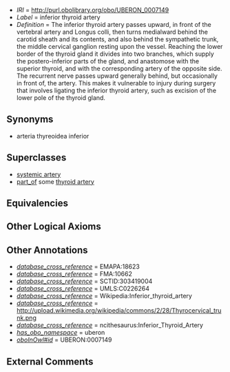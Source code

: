  * *IRI* = http://purl.obolibrary.org/obo/UBERON_0007149
 * *Label* = inferior thyroid artery
 * *Definition* = The inferior thyroid artery passes upward, in front of the vertebral artery and Longus colli, then turns medialward behind the carotid sheath and its contents, and also behind the sympathetic trunk, the middle cervical ganglion resting upon the vessel. Reaching the lower border of the thyroid gland it divides into two branches, which supply the postero-inferior parts of the gland, and anastomose with the superior thyroid, and with the corresponding artery of the opposite side. The recurrent nerve passes upward generally behind, but occasionally in front of, the artery. This makes it vulnerable to injury during surgery that involves ligating the inferior thyroid artery, such as excision of the lower pole of the thyroid gland.

## Synonyms

 * arteria thyreoidea inferior

## Superclasses

 * [systemic artery](../../UBERON/73/UBERON_0004573.md)
 * [part_of](../../BFO/50/BFO_0000050.md) some [thyroid artery](../../UBERON/47/UBERON_0003847.md)

## Equivalencies


## Other Logical Axioms


## Other Annotations

 * *[database_cross_reference](../../ef/oboInOwl#hasDbXref.md)* = EMAPA:18623
 * *[database_cross_reference](../../ef/oboInOwl#hasDbXref.md)* = FMA:10662
 * *[database_cross_reference](../../ef/oboInOwl#hasDbXref.md)* = SCTID:303419004
 * *[database_cross_reference](../../ef/oboInOwl#hasDbXref.md)* = UMLS:C0226264
 * *[database_cross_reference](../../ef/oboInOwl#hasDbXref.md)* = Wikipedia:Inferior_thyroid_artery
 * *[database_cross_reference](../../ef/oboInOwl#hasDbXref.md)* = http://upload.wikimedia.org/wikipedia/commons/2/28/Thyrocervical_trunk.png
 * *[database_cross_reference](../../ef/oboInOwl#hasDbXref.md)* = ncithesaurus:Inferior_Thyroid_Artery
 * *[has_obo_namespace](../../ce/oboInOwl#hasOBONamespace.md)* = uberon
 * *[oboInOwl#id](../../id/oboInOwl#id.md)* = UBERON:0007149

## External Comments

